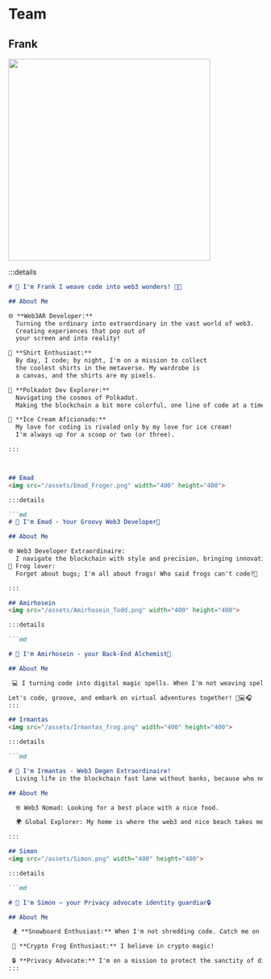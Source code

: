 # Team

## Frank
<img src="/assets/Frank_Slippy.png" width="400" height="400">

:::details

```md
# 👋 I'm Frank I weave code into web3 wonders! 👨‍💻

## About Me

🌐 **Web3AR Developer:**  
  Turning the ordinary into extraordinary in the vast world of web3.  
  Creating experiences that pop out of  
  your screen and into reality!

👕 **Shirt Enthusiast:**  
  By day, I code; by night, I'm on a mission to collect  
  the coolest shirts in the metaverse. My wardrobe is  
  a canvas, and the shirts are my pixels.

🚀 **Polkadot Dev Explorer:**  
  Navigating the cosmos of Polkadot.
  Making the blockchain a bit more colorful, one line of code at a time.

🍦 **Ice Cream Aficionado:**  
  My love for coding is rivaled only by my love for ice cream!  
  I'm always up for a scoop or two (or three).

:::



## Emad
<img src="/assets/Emad_Froger.png" width="400" height="400">

:::details

```md
# 👋 I'm Emad - Your Groovy Web3 Developer🐸

## About Me

🌐 Web3 Developer Extraordinaire:
  I navigate the blockchain with style and precision, bringing innovation to the web3 landscape.\
🐸 Frog lover: 
  Forget about bugs; I'm all about frogs! Who said frogs can't code?🐍

:::

## Amirhosein
<img src="/assets/Amirhosein_Todd.png" width="400" height="400">

:::details

```md

# 👋 I'm Amirhosein - your Back-End Alchemist🐸

## About Me

 💻 I turning code into digital magic spells. When I'm not weaving spells in the virtual code-scape, you'll find me lost in the harmonies of music and exploring cinematic galaxies. 🚀🎵🎬

Let's code, groove, and embark on virtual adventures together! 🚀💻🎧
:::

## Irmantas
<img src="/assets/Irmantas_frog.png" width="400" height="400">

:::details

```md

# 👋 I'm Irmantas - Web3 Degen Extraordinaire! 
  Living life in the blockchain fast lane without banks, because who needs 'em? 💼🚫

## About Me

  🌐 Web3 Nomad: Looking for a best place with a nice food.

  🌍 Global Explorer: My home is where the web3 and nice beach takes me 🏞️

:::

## Simon
<img src="/assets/Simon.png" width="400" height="400">

:::details

```md

# 👋 I'm Simon – your Privacy advocate identity guardiar🔒

## About Me

 🏂 **Snowboard Enthusiast:** When I'm not shredding code. Catch me on the slopes chasing the perfect ride!

 🐸 **Crypto Frog Enthusiast:** I believe in crypto magic!

 🔒 **Privacy Advocate:** I'm on a mission to protect the sanctity of digital identities. Let's champion human privacy together🚀🔒
:::
